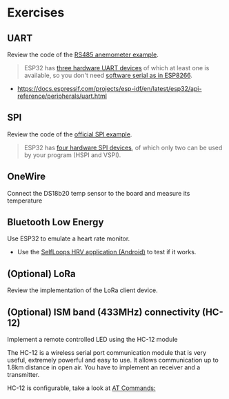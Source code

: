 # Exercises

## UART
Review the code of the [RS485 anemometer example](https://www.hackster.io/philippedc/arduino-esp8266-rs485-modbus-anemometer-45f1d8
).

> ESP32 has [three hardware UART devices](https://github.com/G6EJD/ESP32-Using-Hardware-Serial-Ports
) of which at least one is available, so you don't need [software serial as in ESP8266](https://github.com/plerup/espsoftwareserial).

- https://docs.espressif.com/projects/esp-idf/en/latest/esp32/api-reference/peripherals/uart.html

## SPI
Review the code of the [official SPI example](https://github.com/espressif/arduino-esp32/blob/master/libraries/SPI/examples/SPI_Multiple_Buses/SPI_Multiple_Buses.ino).

> ESP32 has [four hardware SPI devices](https://docs.espressif.com/projects/esp-idf/en/latest/esp32/api-reference/peripherals/spi_master.html), of which only two can be used by your program (HSPI and VSPI).

## OneWire
Connect the DS18b20 temp sensor to the board and measure its temperature

## Bluetooth Low Energy 
Use ESP32 to emulate a heart rate monitor. 

* Use the [SelfLoops HRV application (Android)](https://play.google.com/store/apps/details?id=com.wellness.selfloops.hrv&hl=en_US&gl=US) to test if it works.

## (Optional) LoRa
Review the implementation of the LoRa client device.

## (Optional) ISM band (433MHz) connectivity (HC-12)
Implement a remote controlled LED using the HC-12 module

The HC-12 is a wireless serial port communication module that is very useful, extremely powerful and easy to use. It allows communication up to 1.8km distance in open air. You have to implement an receiver and a transmitter.

HC-12 is configurable, take a look at [AT Commands:](https://howtomechatronics.com/tutorials/arduino/arduino-and-hc-12-long-range-wireless-communication-module)



